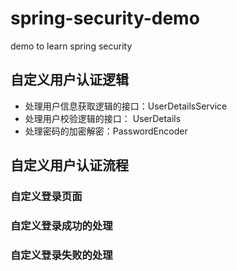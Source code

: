 # spring-security-demo
demo to learn spring security

## 自定义用户认证逻辑

- 处理用户信息获取逻辑的接口：UserDetailsService
- 处理用户校验逻辑的接口： UserDetails
- 处理密码的加密解密：PasswordEncoder

## 自定义用户认证流程

### 自定义登录页面

### 自定义登录成功的处理

### 自定义登录失败的处理 